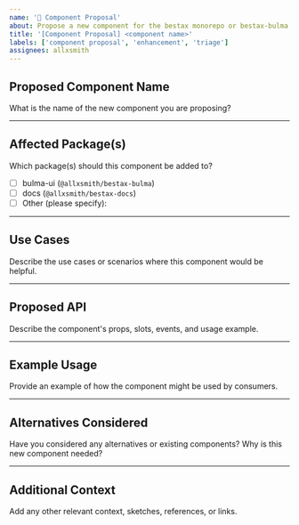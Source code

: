 ```yaml
---
name: '🧩 Component Proposal'
about: Propose a new component for the bestax monorepo or bestax-bulma package.
title: '[Component Proposal] <component name>'
labels: ['component proposal', 'enhancement', 'triage']
assignees: allxsmith
---
```


## Proposed Component Name

What is the name of the new component you are proposing?

---

## Affected Package(s)

Which package(s) should this component be added to?

- [ ] bulma-ui (`@allxsmith/bestax-bulma`)
- [ ] docs (`@allxsmith/bestax-docs`)
- [ ] Other (please specify):

---

## Use Cases

Describe the use cases or scenarios where this component would be helpful.

---

## Proposed API

Describe the component's props, slots, events, and usage example.

---

## Example Usage

Provide an example of how the component might be used by consumers.

---

## Alternatives Considered

Have you considered any alternatives or existing components? Why is this new component needed?

---

## Additional Context

Add any other relevant context, sketches, references, or links.
